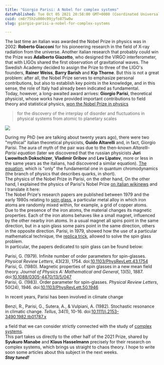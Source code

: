 ```yaml
---
title: "Giorgio Parisi: A Nobel for complex systems"
datePublished: Tue Oct 05 2021 20:58:00 GMT+0000 (Coordinated Universal Time)
cuid: cm8r75h2u000c09jyfo875w0w
slug: giorgio-parisi-a-nobel-for-complex-systems

---
```



The last time an italian was awarded the Nobel Prize in physics was in 2002: **Roberto Giacconi** for his pioneering research in the field of X-ray radiation from the universe. Another italian research that probably could win the Prize was **Adalberto Giazotto**, who designed the VIRGO interferometer, that with LIGOs shared the first observation of gravitational waves. The Swedish Academy decided to assign the Prize to three of the LIGO's founders, **Rainer Weiss**, **Barry Barish** and **Kip Thorne**. But this is not a great problem: after all, the Nobel Prize serves to emphasize personal contributions, but also to establish key points in the knowledge, and in this sense, the role of Italy had already been indicated as fundamental.  
Today, however, a long-awaited award arrives: **Giorgio Parisi**, theoretical physicist, whose works have provided important contributions to field theory and statistical physics, [won the Nobel Prize in physics](https://www.nobelprize.org/prizes/physics/2021/press-release/)

> for the discovery of the interplay of disorder and fluctuations in physical systems from atomic to planetary scales

![](https://cdn.hashnode.com/res/hashnode/image/upload/v1743070467022/769b4d2b-4fd2-494f-a357-96cdab60d5e8.jpeg)

During my PhD (we are talking about twenty years ago), there were two "mythical" italian theoretical physicists, **Guido Altarelli** and, in fact, Giorgio Parisi. The aura of myth of the pair was due to the then-known _Altarelli-Parisi equation_ (later we discovered that the russian physicists **Juri Lwowitsch Dokschizer**, **Vladimir Gribov** and **Lev Lipatov**, more or less in the same years as the italians, had discovered a similar equation). [The equation](https://en.wikipedia.org/wiki/DGLAP), which is "only" the fundamental one in quantum chromodynamics (the branch of physics that describes quarks, in short).  
The physics of the Nobel Prize in Parisi, on the other hand, On the other hand, I explained the physics of Parisi's Nobel Prize [on italian wikinews](https://it.wikinews.org/wiki/Giorgio_Parisi_vince_il_Premio_Nobel_per_la_Fisica_2021) and I translate it here:  
The Nobel Prize's research papers are published between 1979 and the early 1980s relating to [spin glass](https://en.wikipedia.org/wiki/Spin_glass), a particular metal alloy in which iron atoms are randomly mixed within, for example, a grid of copper atoms.  
Due to the presence of the iron atoms, the material changes its magnetic properties. Each of the iron atoms behaves like a small magnet, influenced by the other nearby iron atoms. In a usual magnet all spins point in the same direction, but in a spin glass some pairs point in the same direction, others in the opposite direction. Parisi, in 1979, showed how the use of a particular mathematical technique, the [replica trick](https://en.wikipedia.org/wiki/Replica_trick), allowed to solve the spin glass problem.  
In particular, the papers dedicated to spin glass can be found below:

Parisi, G. (1979). Infinite number of order parameters for spin-glasses. _Physical Review Letters_, 43(23), 1754. doi:[10.1103/PhysRevLett.43.1754](https://doi.org/10.1103/PhysRevLett.43.1754)  
Parisi, G. (1980). Magnetic properties of spin glasses in a new mean field theory. _Journal of Physics A: Mathematical and General_, 13(5), 1887. doi:[10.1088/0305-4470/13/5/047](https://doi.org/10.1088/0305-4470/13/5/047)  
Parisi, G. (1983). Order parameter for spin-glasses. _Physical Review Letters_, 50(24), 1946. doi:[10.1103/PhysRevLett.50.1946](https://doi.org/10.1103/PhysRevLett.50.1946)

In recent years, Parisi has been involved in climate change

Benzi, R., Parisi, G., Sutera, A., & Vulpiani, A. (1982). Stochastic resonance in climatic change. _Tellus_, 34(1), 10-16. doi:[10.1111/j.2153-3490.1982.tb01787.x](https://doi.org/10.1111/j.2153-3490.1982.tb01787.x)

a field that we can consider strictly connected with the study of [complex systems](https://arxiv.org/abs/cond-mat/0205297).  
This part takes us directly to the other half of the 2021 Prize, shared by **Syukuro Manabe** and **Klaus Hasselmann** precisely for their research on complex systems, which brings us straight to chaos theory. I hope to write soon some articles about this subject in the next weeks.  
**_Stay tuned!_**